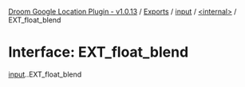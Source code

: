 [Droom Google Location Plugin - v1.0.13](../README.md) / [Exports](../modules.md) / [input](../modules/input.md) / [<internal\>](../modules/input._internal_.md) / EXT\_float\_blend

# Interface: EXT\_float\_blend

[input](../modules/input.md).[<internal>](../modules/input._internal_.md).EXT_float_blend
